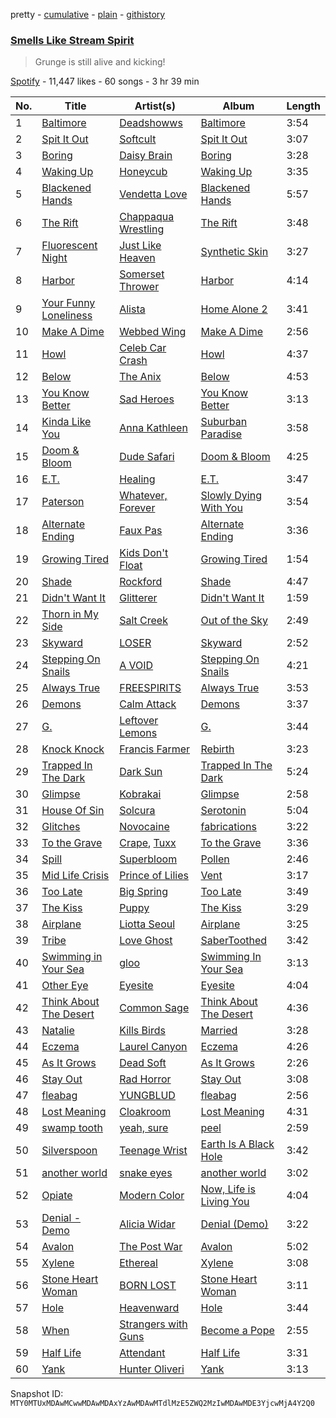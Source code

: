 pretty - [cumulative](/playlists/cumulative/37i9dQZF1DXbQQUna7yzAX.md) - [plain](/playlists/plain/37i9dQZF1DXbQQUna7yzAX) - [githistory](https://github.githistory.xyz/mackorone/spotify-playlist-archive/blob/main/playlists/plain/37i9dQZF1DXbQQUna7yzAX)

### [Smells Like Stream Spirit](https://open.spotify.com/playlist/37i9dQZF1DXbQQUna7yzAX)

> Grunge is still alive and kicking!

[Spotify](https://open.spotify.com/user/spotify) - 11,447 likes - 60 songs - 3 hr 39 min

| No. | Title | Artist(s) | Album | Length |
|---|---|---|---|---|
| 1 | [Baltimore](https://open.spotify.com/track/4MwcWSbzX1n3sAubWEUsdN) | [Deadshowws](https://open.spotify.com/artist/7EuesNfKdlNP6q9kXLGLbU) | [Baltimore](https://open.spotify.com/album/29fNBI00t21rLvGxEQfPxZ) | 3:54 |
| 2 | [Spit It Out](https://open.spotify.com/track/44la56EZdE2fw9r963o5E2) | [Softcult](https://open.spotify.com/artist/13pYXGtaLO9d06VrXX4Aw0) | [Spit It Out](https://open.spotify.com/album/7C2M8DsO12eRUsFBtzeqkS) | 3:07 |
| 3 | [Boring](https://open.spotify.com/track/3FfxSDPqcaUuisrMQmiheD) | [Daisy Brain](https://open.spotify.com/artist/5WuDKeWph4EKsyy9e56Mz4) | [Boring](https://open.spotify.com/album/6ScocnQZ8S77TH9iOKPY1o) | 3:28 |
| 4 | [Waking Up](https://open.spotify.com/track/5VtQ2QNxqvAo0UQH2UIKR5) | [Honeycub](https://open.spotify.com/artist/6PJo5CTDbwSKa9Pph1Desc) | [Waking Up](https://open.spotify.com/album/5EkT4rhSvDmZUMseK7dnVP) | 3:35 |
| 5 | [Blackened Hands](https://open.spotify.com/track/7dD5CMuwECuBUWQsaCPZbF) | [Vendetta Love](https://open.spotify.com/artist/3MiRH2MfTbxGEn9iDzdiUz) | [Blackened Hands](https://open.spotify.com/album/3h1Y6Weh3WCL2wezgPni5U) | 5:57 |
| 6 | [The Rift](https://open.spotify.com/track/3vUHrmHxjsngAXKvxRJ6nc) | [Chappaqua Wrestling](https://open.spotify.com/artist/5S4qUw22ZF7gTPUEx61SyC) | [The Rift](https://open.spotify.com/album/7zDuEI2gGYXabIHsI4ZjAZ) | 3:48 |
| 7 | [Fluorescent Night](https://open.spotify.com/track/6DCVTu6Ep6g8j6Kmn3hV7R) | [Just Like Heaven](https://open.spotify.com/artist/6xjOmMvZDnnzmySRtbc9DP) | [Synthetic Skin](https://open.spotify.com/album/1O2ZeptBNbmhhogAfBgjWE) | 3:27 |
| 8 | [Harbor](https://open.spotify.com/track/2D8gmvP1oWyVWFjdhLKkIE) | [Somerset Thrower](https://open.spotify.com/artist/5Ifk35ildPnmMtcnOWLITu) | [Harbor](https://open.spotify.com/album/6VldRQT0tjQ6fllOkkamD2) | 4:14 |
| 9 | [Your Funny Loneliness](https://open.spotify.com/track/6Ak6nieXA8NoZSkr0DZm9f) | [Alista](https://open.spotify.com/artist/61hCos6hISn5le08kOOkIc) | [Home Alone 2](https://open.spotify.com/album/2PHUZ3uafAdFzvZ3P1IMQi) | 3:41 |
| 10 | [Make A Dime](https://open.spotify.com/track/7n7W5gnt66DmY0jVPDD3qp) | [Webbed Wing](https://open.spotify.com/artist/5WtT8OzAjn0fJ6tondvHrI) | [Make A Dime](https://open.spotify.com/album/7fdTaeKdHaCZ8CJchQ6V5B) | 2:56 |
| 11 | [Howl](https://open.spotify.com/track/1HWEOquMVnzvbQLfqJt6Zk) | [Celeb Car Crash](https://open.spotify.com/artist/5PDu9qnfm6iuaUz8USF5zY) | [Howl](https://open.spotify.com/album/2V94k3y3DnPbjr8243L8Yg) | 4:37 |
| 12 | [Below](https://open.spotify.com/track/5CjyZp563Q4lqkct4GtLIA) | [The Anix](https://open.spotify.com/artist/6nFvVbL2RN5czSm7NZjE51) | [Below](https://open.spotify.com/album/1NwUwZuKipOdFuXEv0pI0M) | 4:53 |
| 13 | [You Know Better](https://open.spotify.com/track/70qEtopkR96BvM5ek1Kt1r) | [Sad Heroes](https://open.spotify.com/artist/6wcGzkZa4zwU3cJxRs6seS) | [You Know Better](https://open.spotify.com/album/3dDS2DJ16DAjAB7TUVlZYx) | 3:13 |
| 14 | [Kinda Like You](https://open.spotify.com/track/7oZ0ioAdux5mesgzTrGy5j) | [Anna Kathleen](https://open.spotify.com/artist/4ZjwI7OSOq890L9jiBYb4t) | [Suburban Paradise](https://open.spotify.com/album/0DMxGcufCWYKzRalddHn0d) | 3:58 |
| 15 | [Doom & Bloom](https://open.spotify.com/track/2xZRImWklE8cTFgcjAyHBc) | [Dude Safari](https://open.spotify.com/artist/6u86o2rCOh2saTMgsYFvzX) | [Doom & Bloom](https://open.spotify.com/album/3c9KSgPgZ6XBdj7xJs7ep9) | 4:25 |
| 16 | [E.T.](https://open.spotify.com/track/7Mqa52vTG5WUgU3BUylWQH) | [Healing](https://open.spotify.com/artist/1oFMAPEoTCmYdcBBBwAxs0) | [E.T.](https://open.spotify.com/album/78jDVR6hftI7J0oSv6qlZd) | 3:47 |
| 17 | [Paterson](https://open.spotify.com/track/42clH2n6TI170HiE56M8b8) | [Whatever, Forever](https://open.spotify.com/artist/7cSHROK79syPPup9vExJrJ) | [Slowly Dying With You](https://open.spotify.com/album/5rxOUzA9zvq8h1OAGbQA2S) | 3:54 |
| 18 | [Alternate Ending](https://open.spotify.com/track/1wYPKJwiW1RG3IRGQ9iqmz) | [Faux Pas](https://open.spotify.com/artist/28L6HIX4S0kLRfiV6zbCW6) | [Alternate Ending](https://open.spotify.com/album/7fHv3DW4xE7PvYY1zcEORg) | 3:36 |
| 19 | [Growing Tired](https://open.spotify.com/track/1hjQuayC8f9gi76wVnD2Mw) | [Kids Don't Float](https://open.spotify.com/artist/7zkrumFBhmI2INqMP5tjNF) | [Growing Tired](https://open.spotify.com/album/4ZUvESMVPGOVO9P5TAKoMu) | 1:54 |
| 20 | [Shade](https://open.spotify.com/track/2jmPyZCJ2MoRO8kPvynTw5) | [Rockford](https://open.spotify.com/artist/2pAfcd9rbqt6XxUCWEZ8SN) | [Shade](https://open.spotify.com/album/0KT8bKlYZn0TJ8FK5hV7oB) | 4:47 |
| 21 | [Didn't Want It](https://open.spotify.com/track/1vznlLp8uSjB4fyd81NoXE) | [Glitterer](https://open.spotify.com/artist/2bTjArGDYivNxnYFH5jUcj) | [Didn't Want It](https://open.spotify.com/album/7oNKlDqNz3XriU4RJNbLOk) | 1:59 |
| 22 | [Thorn in My Side](https://open.spotify.com/track/1W56wikhxCRixXU1g7vww5) | [Salt Creek](https://open.spotify.com/artist/1TglzqikfCCHG4pXOlKR6Y) | [Out of the Sky](https://open.spotify.com/album/6YQJd8IIyIs3MBBhvqNptM) | 2:49 |
| 23 | [Skyward](https://open.spotify.com/track/55Ot0tWXMNMLUt7m2D6JW9) | [LOSER](https://open.spotify.com/artist/28erIPSPyu1d4BtolxQ624) | [Skyward](https://open.spotify.com/album/1LgnaqBb82nypJfbOQbwwG) | 2:52 |
| 24 | [Stepping On Snails](https://open.spotify.com/track/7ogd6ybezUKwYxeLWb2nvB) | [A VOID](https://open.spotify.com/artist/3ha9mtXhb0Ia40lnrU2cOI) | [Stepping On Snails](https://open.spotify.com/album/44swoQuSZ9KEMCUrVld286) | 4:21 |
| 25 | [Always True](https://open.spotify.com/track/0fnpenlMXk6tjqS1hg5UGb) | [FREESPIRITS](https://open.spotify.com/artist/0nPrFoUuwcB27aaf1qEOak) | [Always True](https://open.spotify.com/album/5VeiK6LK7EHBPUkOweLZ4H) | 3:53 |
| 26 | [Demons](https://open.spotify.com/track/5fh9jzxClibVuXUqKTTpR7) | [Calm Attack](https://open.spotify.com/artist/1ViIytqQaJwmMneD4YvFJg) | [Demons](https://open.spotify.com/album/7cxJkNduZUo9HIhuKxC2pj) | 3:37 |
| 27 | [G.](https://open.spotify.com/track/245OyRA6R6aPTCr2cJZQrX) | [Leftover Lemons](https://open.spotify.com/artist/4jHu0kjRbILmAyYOi3yPNp) | [G.](https://open.spotify.com/album/5dOJMwE6XCTXF5kzihVwOj) | 3:44 |
| 28 | [Knock Knock](https://open.spotify.com/track/7yu5Hzpq9TqDxeiagT8Eqn) | [Francis Farmer](https://open.spotify.com/artist/4q1KBtnM24m0lmyaeLcT9T) | [Rebirth](https://open.spotify.com/album/1wxWK0xnm27Nm9Zn4BPrkK) | 3:23 |
| 29 | [Trapped In The Dark](https://open.spotify.com/track/3Vhay4hY7iDSOaxybgXNgN) | [Dark Sun](https://open.spotify.com/artist/28Ps4MXmGKNVn1NVlSwvs8) | [Trapped In The Dark](https://open.spotify.com/album/5E8dUQignrjpdQvOm2Zsy6) | 5:24 |
| 30 | [Glimpse](https://open.spotify.com/track/2wifBPYknnq22k33Aeztxx) | [Kobrakai](https://open.spotify.com/artist/0reF1LOe3mH3beQSeWWjev) | [Glimpse](https://open.spotify.com/album/00ZfkYhhpbbAGDqI5asKZo) | 2:58 |
| 31 | [House Of Sin](https://open.spotify.com/track/1g058nQt9mveaiBpt3K0kW) | [Solcura](https://open.spotify.com/artist/445zBUVF0rFPYykLcOpjXN) | [Serotonin](https://open.spotify.com/album/0zZTgs8HJXfS5XnXH4JrSo) | 5:04 |
| 32 | [Glitches](https://open.spotify.com/track/45WUTSiWd8qJiT1SKzA1Oz) | [Novocaine](https://open.spotify.com/artist/5H5n7AJ7fTXg4JJ4hOJjHw) | [fabrications](https://open.spotify.com/album/09ySjAbvRWa8FqDvFl6BdW) | 3:22 |
| 33 | [To the Grave](https://open.spotify.com/track/2u8nEKPDGFR6DrlX90JoEI) | [Crape](https://open.spotify.com/artist/2FWet7RIyCyNlZSNpYpJxi), [Tuxx](https://open.spotify.com/artist/00u33wOLnUVDe4AHZ0lbSA) | [To the Grave](https://open.spotify.com/album/6IyPVkaTahXnsUgKaBxZv3) | 3:36 |
| 34 | [Spill](https://open.spotify.com/track/19tv5Z7lctSC57mXFD0qQx) | [Superbloom](https://open.spotify.com/artist/3xdggitmc1vFAChxAwhIIL) | [Pollen](https://open.spotify.com/album/74nbOeJlCrxhAkyPdjqrXj) | 2:46 |
| 35 | [Mid Life Crisis](https://open.spotify.com/track/4dl3miUk9mZQQPFvBJgqvd) | [Prince of Lilies](https://open.spotify.com/artist/3ml5rBwM6KDhpt13d2WGa5) | [Vent](https://open.spotify.com/album/6aOeKpbU5aPvuGxhWE9Qw3) | 3:17 |
| 36 | [Too Late](https://open.spotify.com/track/5n5OwkILnaakDiweUoTocA) | [Big Spring](https://open.spotify.com/artist/5mGGqrCotZt5NvTxb6nsma) | [Too Late](https://open.spotify.com/album/6wQZZRSmby7PJkROofwT3X) | 3:49 |
| 37 | [The Kiss](https://open.spotify.com/track/0UG6ew5avNkB7UMNKJH8VR) | [Puppy](https://open.spotify.com/artist/1k7YEgitylDPEwY0oLo8lH) | [The Kiss](https://open.spotify.com/album/76a4Az6hf7xyvAD05BCD8p) | 3:29 |
| 38 | [Airplane](https://open.spotify.com/track/246PWkuEwTNahzwBXyvrsr) | [Liotta Seoul](https://open.spotify.com/artist/5TVvYXtmzb3yeMZIiQdTQi) | [Airplane](https://open.spotify.com/album/7GNLSiqm0a7XIAsbORgOJW) | 3:25 |
| 39 | [Tribe](https://open.spotify.com/track/0zbhp3vwTYsqd6JDnyKUg9) | [Love Ghost](https://open.spotify.com/artist/7oYWWttOyiltgT19mfoUWi) | [SaberToothed](https://open.spotify.com/album/6vT2Pq0qJTKTwHyfTZgIVs) | 3:42 |
| 40 | [Swimming in Your Sea](https://open.spotify.com/track/2JvLFEgS92cbpGiEFWUmbv) | [gloo](https://open.spotify.com/artist/22nB1MCDHJehA6lhrgrev3) | [Swimming In Your Sea](https://open.spotify.com/album/3NtEAylQoqEjUGdBmOH6hN) | 3:13 |
| 41 | [Other Eye](https://open.spotify.com/track/3L6354jieQZTOGqMy20Mu1) | [Eyesite](https://open.spotify.com/artist/3aKb7BtHW38DN2D30DoCx8) | [Eyesite](https://open.spotify.com/album/3gRRmxfqsRyOOqdfTmq7lz) | 4:04 |
| 42 | [Think About The Desert](https://open.spotify.com/track/7tGOof0ABiOGiZMm67Qq1u) | [Common Sage](https://open.spotify.com/artist/3DE3WMda6z9BuyMEQyRNFn) | [Think About The Desert](https://open.spotify.com/album/3eVULLV1z2d0dM3FsFFu4a) | 4:36 |
| 43 | [Natalie](https://open.spotify.com/track/19sVo6XSeni1nVQW0eZuxt) | [Kills Birds](https://open.spotify.com/artist/4osJY6pXMgA3LezSpLSbkN) | [Married](https://open.spotify.com/album/7eqxIAAFY956TlrHH0xLEt) | 3:28 |
| 44 | [Eczema](https://open.spotify.com/track/5ae3kkgIeEGqojcppQS4Ow) | [Laurel Canyon](https://open.spotify.com/artist/3HDfNJoqhHRTEhaU1rzFL6) | [Eczema](https://open.spotify.com/album/6f1ed0fzcpWDJpA3S8JygG) | 4:26 |
| 45 | [As It Grows](https://open.spotify.com/track/0wD5gHWqIY3z0cYn7TKurA) | [Dead Soft](https://open.spotify.com/artist/6NayGIgExrNwxUk6MHnMPN) | [As It Grows](https://open.spotify.com/album/7HMoSzxP7yTNGETh8kJhDe) | 2:26 |
| 46 | [Stay Out](https://open.spotify.com/track/4dqcedp9451K9DvxYugrTt) | [Rad Horror](https://open.spotify.com/artist/3AqJEHlSivoMSqsVYQ595n) | [Stay Out](https://open.spotify.com/album/1YFJjMAYWsXU8OdHBs0zgX) | 3:08 |
| 47 | [fleabag](https://open.spotify.com/track/3TFtD8GZNw9v6vVWr3hnWy) | [YUNGBLUD](https://open.spotify.com/artist/6Ad91Jof8Niiw0lGLLi3NW) | [fleabag](https://open.spotify.com/album/12jpOfe3jj1UdY1oMi3b79) | 2:56 |
| 48 | [Lost Meaning](https://open.spotify.com/track/3lp7Podb05vFu4ghQ4AWjV) | [Cloakroom](https://open.spotify.com/artist/2lP34R0Q7edlojuJrUMPnj) | [Lost Meaning](https://open.spotify.com/album/4bqWiqFCLeCet10f1rzCUe) | 4:31 |
| 49 | [swamp tooth](https://open.spotify.com/track/4rDyBGUEHMxlhn4dXO20n1) | [yeah, sure](https://open.spotify.com/artist/0siwkhjW3I1YWalU1GWEJ5) | [peel](https://open.spotify.com/album/4Vq1wW74gRl5QZWmGrHqD3) | 2:59 |
| 50 | [Silverspoon](https://open.spotify.com/track/16hoFpn4UinRTtqCD0iSIt) | [Teenage Wrist](https://open.spotify.com/artist/79HbBkVgOVUuVhuTJ50pIx) | [Earth Is A Black Hole](https://open.spotify.com/album/2mrdThr7I4qOOivf2KSgwD) | 3:42 |
| 51 | [another world](https://open.spotify.com/track/5RJmPkvq07YJ5CG6fJKSXu) | [snake eyes](https://open.spotify.com/artist/0wgafapEtlYucTrMZdFb91) | [another world](https://open.spotify.com/album/27VKrmooTo5grcMjgYz5F5) | 3:02 |
| 52 | [Opiate](https://open.spotify.com/track/4VfYnUUV9FBxWYUCYHgrjA) | [Modern Color](https://open.spotify.com/artist/6bayHl2VHbIseMg1jby37l) | [Now, Life is Living You](https://open.spotify.com/album/3ZTMgdRwjtAQMEEXaY8cod) | 4:04 |
| 53 | [Denial \- Demo](https://open.spotify.com/track/15dPSXkoeIvVWsW78s4KDt) | [Alicia Widar](https://open.spotify.com/artist/3AKJmzx7aq91vOFnyNgGSu) | [Denial \(Demo\)](https://open.spotify.com/album/5sKHGs8muoL0Nv3HUwFZJl) | 3:22 |
| 54 | [Avalon](https://open.spotify.com/track/6FnuAqXpu9LOgk6vpZxhVX) | [The Post War](https://open.spotify.com/artist/4ofDiFRQz0rN8FPm6T0ozM) | [Avalon](https://open.spotify.com/album/3BXf6nFmudFtYw1WE8kLZT) | 5:02 |
| 55 | [Xylene](https://open.spotify.com/track/5iyTWmZSy3w8DesV3FtfZ6) | [Ethereal](https://open.spotify.com/artist/0SolhJ6GwWLTkAFIfwWlfE) | [Xylene](https://open.spotify.com/album/0lFTG4Vc1BPdCc7igBgIDY) | 3:08 |
| 56 | [Stone Heart Woman](https://open.spotify.com/track/03FNH5C1xUrUk7MPi8wIYf) | [BORN LOST](https://open.spotify.com/artist/56ZwgEXMYFzsvpFK2VU2NZ) | [Stone Heart Woman](https://open.spotify.com/album/1g0pKf7NLA6Kg7fAuNV2c7) | 3:11 |
| 57 | [Hole](https://open.spotify.com/track/6mJ1nbmQOm6iNClo71K5O6) | [Heavenward](https://open.spotify.com/artist/3iKDeO8yaOiWz7vkeljunk) | [Hole](https://open.spotify.com/album/60mPQihGw1E84gfBo52vON) | 3:44 |
| 58 | [When](https://open.spotify.com/track/5FPume8BoV4Xf0bcE014OX) | [Strangers with Guns](https://open.spotify.com/artist/1xeBRN8R2Y9VytLrJRH86c) | [Become a Pope](https://open.spotify.com/album/33OYcxvtfYqQVFJNosWEMo) | 2:55 |
| 59 | [Half Life](https://open.spotify.com/track/5vxZA2MnwNUqnPTfCFcmeZ) | [Attendant](https://open.spotify.com/artist/2armY1pDin1spLqVtTGOVV) | [Half Life](https://open.spotify.com/album/4zEKp1Eo4syL9RJMKBDP4b) | 3:31 |
| 60 | [Yank](https://open.spotify.com/track/2w0gMZl51XFQZicQFvAkLz) | [Hunter Oliveri](https://open.spotify.com/artist/1y3NQbmjuRQshFiRjiterz) | [Yank](https://open.spotify.com/album/7MgZvcVyiJmn0wMsWooUZ2) | 3:13 |

Snapshot ID: `MTY0MTUxMDAwMCwwMDAwMDAxYzAwMDAwMTdlMzE5ZWQ2MzIwMDAwMDE3YjcwMjA4Y2Q0`